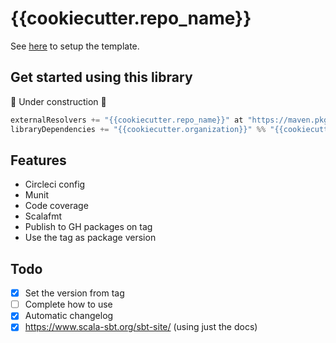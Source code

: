 # {{cookiecutter.repo_name}}

See [here](https://andrewinci.github.io/scala-library-template/) to setup the template.

## Get started using this library

🚧 Under construction 🚧

```scala
externalResolvers += "{{cookiecutter.repo_name}}" at "https://maven.pkg.github.com/"
libraryDependencies += "{{cookiecutter.organization}}" %% "{{cookiecutter.repo_name}}" % "0.1.0-SNAPSHOT"
```

## Features

- Circleci config
- Munit
- Code coverage
- Scalafmt
- Publish to GH packages on tag
- Use the tag as package version

## Todo

- [x] Set the version from tag
- [ ] Complete how to use
- [x] Automatic changelog
- [x] https://www.scala-sbt.org/sbt-site/ (using just the docs)
